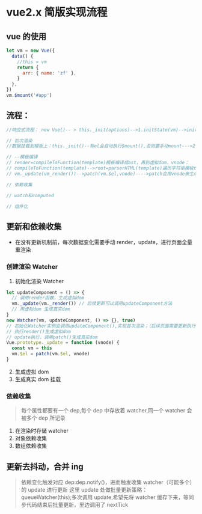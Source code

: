 # vue2.x 简版实现流程

## vue 的使用

```js
let vm = new Vue({
  data() {
    //this = vm
    return {
      arr: { name: 'zf' },
    }
  },
})
vm.$mount('#app')
```

## 流程：

```js
//响应式流程： new Vue()-- > this._init(options)-->1.initState(vm)-->initData(vm)-->observe(data)-->new Observer(data)--> observeArray(data),walk(data)/遍历data对象defineReactive(data,key,data[key])-->observe(value)会深层劫持,Object.defineProperty(data,key,handlers)属性劫持--(set中用户新赋值的数据也要observe(newVal)进行响应化处理)---->

// 初次渲染
//数据挂载到模板上：this._init()--有el会自动执行$mount(),否则要手动mount--->2.$mount(el)-->render=compileToFunction(template),mountComponent(vm,el)----->updateComponent()--->vm._update(vm_render()?)---->patch(vm.$el,vnode)---->patch会用vnode来生成真实dom，替换el原本的dom元素！

// --模板编译
// render=compileToFunction(template)模板编译成ast，再到虚拟dom，vnode：
// compileToFunction(template)-->root=parserHTML(template)遍历字符串模板template,正则匹配解析生成ast语法树(root)；---->code= generate(root)生成代码(遍历树，拼接成_c()_s()_v()的字符串)---->render=new Function(`with(this){return ${code}}`)字符串代码加上new和with变成render函数，render函数执行产生虚拟dom；
// vm._update(vm_render())-->patch(vm.$el,vnode)---->patch会用vnode来生成真实dom，替换el原本的dom元素！

// 依赖收集

// watch和computed

// 组件化
```

## 更新和依赖收集

- 在没有更新机制前，每次数据变化需要手动 render，update，进行页面全量重渲染

### 创建渲染 Watcher

1. 初始化渲染 Watcher

```js
let updateComponent = () => {
  // 调用render函数，生成虚拟dom
  vm._update(vm._render()) // 后续更新可以调用updateComponent方法
  // 用虚拟dom 生成真实dom
}
new Watcher(vm, updateComponent, () => {}, true)
// 初始化Watcher实例会调用updateComponent(),实现首次渲染；（后续页面需要更新执行updateComponent即可）
// 执行render()生成虚拟dom
// update执行，调用patch()生成真实dom
Vue.prototype._update = function (vnode) {
  const vm = this
  vm.$el = patch(vm.$el, vnode)
}
```

2. 生成虚拟 dom
3. 生成真实 dom 挂载

### 依赖收集

> 每个属性都要有一个 dep,每个 dep 中存放着 watcher,同一个 watcher 会被多个 dep 所记录

1. 在渲染时存储 watcher
2. 对象依赖收集
3. 数组依赖收集

## 更新去抖动，合并 ing

> 依赖变化触发对应 dep:dep.notify()，进而触发收集 watcher（可能多个）的 update 进行更新
> 这里 update 处做批量更新策略：queueWatcher(this);多次调用 update,希望先将 watcher 缓存下来，等同步代码结束后批量更新，里边调用了 nextTick
